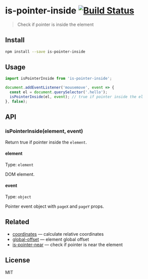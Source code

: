 # is-pointer-inside [![Build Status][travis-image]][travis-url]

> Check if pointer is inside the element

## Install

```sh
npm install --save is-pointer-inside
```

## Usage

```js
import isPointerInside from 'is-pointer-inside';

document.addEventListener('mousemove', event => {
  const el = document.querySelector('.hello');
  isPointerInside(el, event); // true if pointer inside the el
}, false);
```

## API

### isPointerInside(element, event)

Return true if pointer inside the `element`.

#### element

Type: `element`

DOM element.

#### event

Type: `object`

Pointer event object with `pageX` and `pageY` props.

## Related

* [coordinates][coordinates] — calculate relative coordinates
* [global-offset][global-offset] — element global offset
* [is-pointer-near][is-pointer-near] — check if pointer is near the element

## License

MIT

[travis-url]: https://travis-ci.org/andrepolischuk/is-pointer-inside
[travis-image]: https://travis-ci.org/andrepolischuk/is-pointer-inside.svg?branch=master

[coordinates]: https://github.com/andrepolischuk/coordinates
[global-offset]: https://github.com/andrepolischuk/global-offset
[is-pointer-near]: https://github.com/andrepolischuk/is-pointer-near
